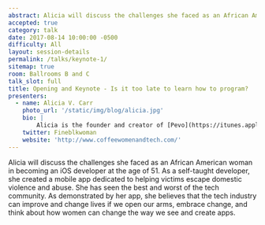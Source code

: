 ```yaml
---
abstract: Alicia will discuss the challenges she faced as an African American woman in becoming an iOS developer at the age of 51. As a self-taught developer, she created a mobile app dedicated to helping victims escape domestic violence and abuse. She has seen the best and worst of the tech community. As demonstrated by her app, she believes that the tech industry can improve and change lives if we open our arms, embrace change, and think about how women can change the way we see and create apps.
accepted: true
category: talk
date: 2017-08-14 10:00:00 -0500
difficulty: All
layout: session-details
permalink: /talks/keynote-1/
sitemap: true
room: Ballrooms B and C
talk_slot: full
title: Opening and Keynote - Is it too late to learn how to program?
presenters:
  - name: Alicia V. Carr
    photo_url: '/static/img/blog/alicia.jpg'
    bio: |
        Alicia is the founder and creator of [Pevo](https://itunes.apple.com/us/app/pevo/id852392358?mt=8), an iOS app in 6 languages that helps domestic violence survivors escape abuse and connects them with local resources. She is the director of the Atlanta chapter of [Women Who Code](https://www.womenwhocode.com/atlanta), and was featured in the Apple Worldwide Developers keynotes in 2015 and 2016.
    twitter: Fineblkwoman
    website: 'http://www.coffeewomenandtech.com/'
---
```

Alicia will discuss the challenges she faced as an African American woman in becoming an iOS developer at the age of 51. As a self-taught developer, she created a mobile app dedicated to helping victims escape domestic violence and abuse. She has seen the best and worst of the tech community. As demonstrated by her app, she believes that the tech industry can improve and change lives if we open our arms, embrace change, and think about how women can change the way we see and create apps.
